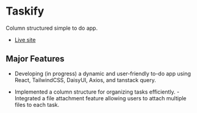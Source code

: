 # Taskify

Column structured simple to do app. 
- [Live site](https://taskify-client.vercel.app)

## Major Features

- Developing (in progress) a dynamic and user-friendly to-do app using React, TailwindCSS, DaisyUI, Axios, and tanstack query.

- Implemented a column structure for organizing tasks efficiently.
-Integrated a file attachment feature allowing users to attach multiple files to each task.
